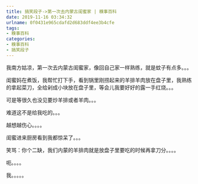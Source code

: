 ```yaml
---
title: 搞笑段子->第一次去内蒙古闺蜜家 | 糗事百科
date: 2019-11-16 03:34:32
urlname: 0f0431e965cdafd2d683ddf4ee3b4cfe
tags: 
- 糗事百科
categories:
- 糗事百科
- 搞笑段子
---
```

我南方姑凉，第一次去内蒙古闺蜜家，像回自己家一样熟练，就是蚊子有点多。。。

闺蜜妈在煮饭，我帮忙打下手，看到锅里刚捞起来的羊排羊肉放在盘子里，我熟练的拿起菜刀，全给剁成小块放在盘子里，等会儿我要好好的露一手红烧。。。

可是等很久也没见要炒羊排或者羊肉。。。

难道这不是给我吃的。。。

越想越伤心。。。。

闺蜜进来厨房看到我都惊呆了。。。

笑骂：你个二缺，我们内蒙的羊排肉就是放盘子里要吃的时候再拿刀分。。。。

呃。。。。

我。。。。。


